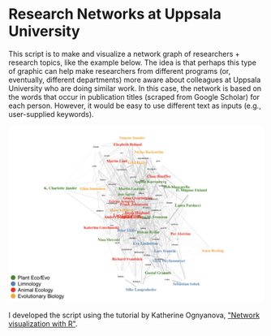 # Research Networks at Uppsala University

This script is to make and visualize a network graph of researchers + research topics, like the example below. The idea is that perhaps this type of graphic can help make researchers from different programs (or, eventually, different departments) more aware about colleagues at Uppsala University who are doing similar work. In this case, the network is based on the words that occur in publication titles (scraped from Google Scholar) for each person. However, it would be easy to use different text as inputs (e.g., user-supplied keywords).

![IEGnetwork](https://github.com/bobmuscarella/UU_research_network/blob/master/Images/IEG_network_ex1.png?raw=true "IEGnetwork")

I developed the script using the tutorial by Katherine Ognyanova, ["Network visualization with R"](https://kateto.net/).
